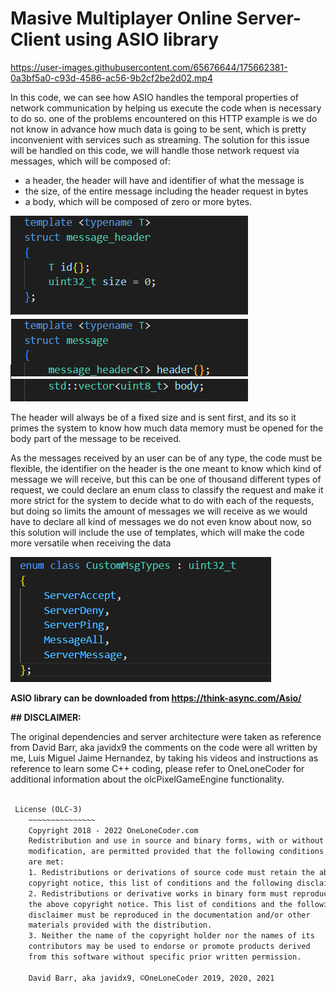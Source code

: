 # Masive Multiplayer Online Server-Client using ASIO library

https://user-images.githubusercontent.com/65676644/175662381-0a3bf5a0-c93d-4586-ac56-9b2cf2be2d02.mp4

In this code, we can see how ASIO handles the temporal properties of network communication
by helping us execute the code when is necessary to do so. one of the problems encountered
on this HTTP example is we do not know in advance how much data is going to be sent, which is
pretty inconvenient with services such as streaming. The solution for this issue will be
handled on this code, we will handle those network request via messages, which
will be composed of: 

- a header, the header will have and identifier of what the message is
- the size,  of the entire message including the header request in bytes 
- a body,  which will be composed of zero or more bytes. 

![message](images/message.png)

The header will always be of a fixed size and is sent first, and its so it primes the system to know 
how much data memory must be opened for the body part of the message to be received.

As the messages received by an user can be of any type, the code must be flexible, the identifier
on the header is the one meant to know which kind of message we will receive, but this can 
be one of thousand different types of request, we could declare an enum class to classify the
request and make it more strict for the system to decide what to do with each of the requests,
but doing so limits the amount of messages we will receive as we would have to declare all kind
of messages we do not even know about now, so this solution will include the use of templates,
which will make the code more versatile when receiving the data

![enum](images/enum.png)


**ASIO library can be downloaded from https://think-async.com/Asio/**

**## DISCLAIMER:**

 The original dependencies and server architecture were taken as reference from David Barr, aka javidx9
 the comments on the code were all written by me, Luis Miguel Jaime Hernandez, by taking his videos
 and instructions as reference to learn some C++ coding, please refer to OneLoneCoder for additional
 information about the olcPixelGameEngine functionality.

```diff

 License (OLC-3)
	~~~~~~~~~~~~~~~
	Copyright 2018 - 2022 OneLoneCoder.com
	Redistribution and use in source and binary forms, with or without
	modification, are permitted provided that the following conditions
	are met:
	1. Redistributions or derivations of source code must retain the above
	copyright notice, this list of conditions and the following disclaimer.
	2. Redistributions or derivative works in binary form must reproduce
	the above copyright notice. This list of conditions and the following
	disclaimer must be reproduced in the documentation and/or other
	materials provided with the distribution.
	3. Neither the name of the copyright holder nor the names of its
	contributors may be used to endorse or promote products derived
	from this software without specific prior written permission.

	David Barr, aka javidx9, ©OneLoneCoder 2019, 2020, 2021

```
